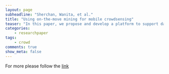 ```yaml
---
layout: page 
subheadline: "Sherchan, Wanita, et al."
title: "Using on-the-move mining for mobile crowdsensing"
teaser: "In this paper, we propose and develop a platform to support data collection for mobile crowdsensing from mobile device sensors that is under-pinned by real-time mobile data stream mining. We experimentally show that mobile data mining provides an efficient and scalable approach for data collection for mobile crowdsensing. Our approach results in reducing the amount of data sent, as well as the energy usage on the mobile phone, while providing comparable levels of accuracy to traditional models of intermittent/continuous sensing and sending. We have implemented our Context-Aware Real-time Open Mobile Miner (CAROMM) to facilitate data collection from mobile users for crowdsensing applications. CAROMM also collects and correlates this real-time sensory information with social media data from both Twitter and Facebook. CAROMM supports delivering real-time information to mobile users for queries that pertain to specific locations of interest. We have evaluated our framework by collecting real-time data over a period of days from mobile users and experimentally demonstrated that mobile data mining is an effective and efficient strategy for mobile crowdsensing"
categories:
    - researchpaper  
tags:
    - crowd 
comments: true
show_meta: false
---
```


 
For more please follow the [link](http://ieeexplore.ieee.org/xpl/articleDetails.jsp?arnumber=63413810)